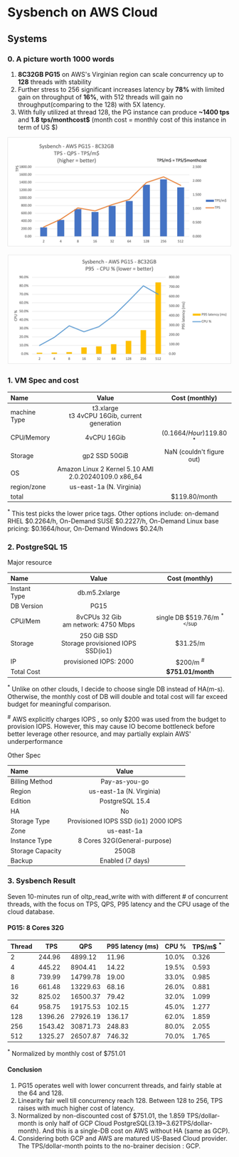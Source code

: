# Sysbench on AWS Cloud

## Systems

### 0. A picture worth 1000 words
1. **8C32GB PG15** on AWS's Virginian region can scale concurrency up to **128** threads with stability
2. Further stress to 256 significant increases latency by **78%** with limited gain on throughput of **16%**, with 512 threads will gain no throughput(comparing to the 128) with 5X latency. 
3. With fully utilized at thread 128, the PG instance can produce **~1400 tps** and **1.8 tps/monthcost$** (month cost = monthly cost of this instance in term of US $)

![](./images/AWS_PG15_TPS_TPSpDollar.jpg)

![](./images/AWS_PG15_P95_CPU.jpg)

### 1. VM Spec and cost

| Name             | Value |Cost (monthly) |
| :---------------- | :------: |:------: |
| machine Type        | t3.xlarge <br> t3 4vCPU 16Gib, current generation   |
| CPU/Memory |        4vCPU 16Gib   |  ($0.1664/Hour)$119.80 <sup>*</sup>
| Storage           |  gp2 SSD  50GiB  | NaN (couldn't figure out)
| OS        | Amazon Linux 2 Kernel 5.10 AMI 2.0.20240109.0 x86_64   |
| region/zone        | us-east-1a (N. Virginia)  |
| total || $119.80/month 

<sup>*</sup> This test picks the lower price tags. Other options include: on-demand RHEL $0.2264/h, On-Demand SUSE $0.2227/h, On-Demand Linux base pricing: $0.1664/hour, On-Demand Windows $0.24/h



### 2. PostgreSQL 15

Major resource 

| Name             | Value |Cost (monthly) |
| :---------------- | :------: |:------: |
| Instant Type  | db.m5.2xlarge  | 
| DB Version        | PG15   |
| CPU/Mem |        8vCPUs 32 Gib <br> am network: 4750 Mbps  |  single DB $519.76/m <sup>*</sup
| Storage           |  250 GiB SSD <br> Storage provisioned IOPS SSD(io1) |  $31.25/m
| IP | provisioned IOPS: 2000 | $200/m  <sup>#</sup>
|Total Cost|| **$751.01/month** |

<sup>*</sup> Unlike on other clouds, I decide to choose single DB instead of HA(m-s). Otherwise, the monthly cost of DB will double and total cost will far exceed budget for meaningful comparison.

<sup>#</sup> AWS explicitly charges IOPS , so only $200 was used from the budget to provision IOPS. However, this may cause IO become bottleneck before better leverage other resource, and may partially explain AWS' underperformance



Other Spec 

| Name             | Value | 
| :---------------- | :------: |
| Billing Method | Pay-as-you-go
| Region  | us-east-1a (N. Virginia) 
| Edition | PostgreSQL  15.4
| HA | No
| Storage Type | Provisioned IOPS SSD (io1) 2000 IOPS 
| Zone | us-east-1a
| Instance Type | 8 Cores 32G(General-purpose)
| Storage Capacity |  250GB
| Backup | Enabled (7 days)


### 3. Sysbench Result

Seven 10-minutes run of oltp_read_write with with different # of concurrent threads, with the focus on TPS, QPS, P95 latency and the CPU usage of the cloud database.

#### PG15: 8 Cores 32G

| Thread | TPS     | QPS      | P95 latency (ms) | CPU % | TPS/m$ <sup>*</sup> |
| ------ | ------- | -------- | ---------------- | ----- | ------ |
| 2      | 244.96  | 4899.12  | 11.96            | 10.0% | 0.326  |
| 4      | 445.22  | 8904.41  | 14.22            | 19.5% | 0.593  |
| 8      | 739.99  | 14799.78 | 19.00            | 33.0% | 0.985  |
| 16     | 661.48  | 13229.63 | 68.16            | 26.0% | 0.881  |
| 32     | 825.02  | 16500.37 | 79.42            | 32.0% | 1.099  |
| 64     | 958.75  | 19175.53 | 102.15           | 45.0% | 1.277  |
| 128    | 1396.26 | 27926.19 | 136.17           | 62.0% | 1.859  |
| 256    | 1543.42 | 30871.73 | 248.83           | 80.0% | 2.055  |
| 512    | 1325.27 | 26507.87 | 746.32           | 70.0% | 1.765  |


<sup>*</sup> Normalized by monthly cost of $751.01

#### Conclusion

1. PG15 operates well with lower concurrent threads, and fairly stable at the 64 and 128. 
2. Linearity fair well till concurrency reach 128. Between 128 to 256, TPS raises with much higher cost of  latency.  
3. Normalized by non-discounted cost of $751.01, the 1.859 TPS/dollar-month is only half of GCP Cloud PostgreSQL(3.19~3.62TPS/dollar-month). And this is a single-DB cost on AWS without HA (same as GCP).  
4. Considering both GCP and AWS are matured US-Based Cloud provider. The TPS/dollar-month points to the no-brainer decision : GCP.
